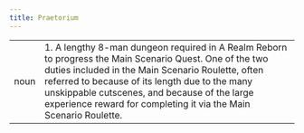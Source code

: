 ```yaml
---
title: Praetorium
---
```

| | |
| --- | --- |
| noun | 1.  	A lengthy 8-man dungeon required in A Realm Reborn to progress the Main Scenario Quest. One of the two duties included in the Main Scenario Roulette, often referred to because of its length due to the many unskippable cutscenes, and because of the large experience reward for completing it via the Main Scenario Roulette.	|
